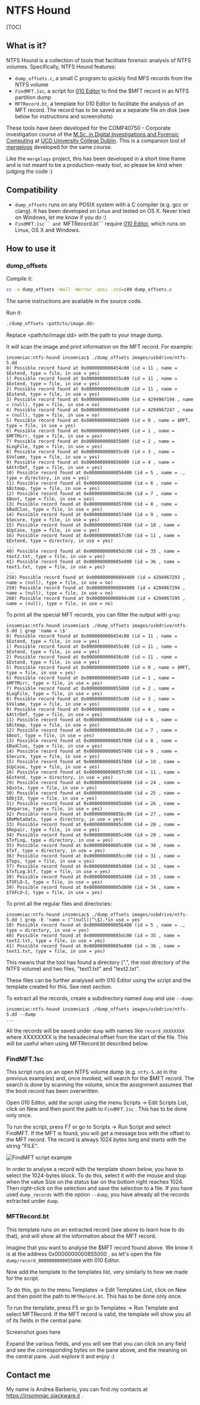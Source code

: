 # NTFS Hound #

[TOC]

## What is it? ##

NTFS Hound is a collection of tools that facilitate forensic analysis of NTFS volumes. Specifically, NTFS Hound features:

* ```dump_offsets.c```, a small C program to quickly find MFS records from the NTFS volume
* ```FindMFT.1sc```, a script for [010 Editor](http://www.sweetscape.com/010editor/) to find the $MFT record in an NTFS partition dump
* ```MFTRecord.bt```, a template for 010 Editor to facilitate the analysis of an MFT record. The record has to be saved as a separate file on disk (see below for instructions and screenshots)

These tools have been developed for the COMP40750 - Corporate investigation course of the [M.Sc. in Digital Investigations and Forensic Computing](https://www.cs.ucd.ie/PostgraduateProgrammes/MSc_DIFC/) at [UCD University College Dublin](https://www.ucd.ie/). This is a companion tool of [mergelogs](https://bitbucket.org/insomniacslk/mergelogs) developed for the same course.

Like the ```mergelogs``` project, this has been developed in a short time frame and is not meant to be a production-ready tool, so please be kind when judging the code :)

## Compatibility ##

* ```dump_offsets``` runs on any POSIX system with a C compiler (e.g. gcc or clang). It has been developed on Linux and tested on OS X. Never tried on Windows, let me know if you do :)
* ```FindMFT.1sc`` and ```MFTRecord.bt``` require [010 Editor](http://www.sweetscape.com/010editor/), which runs on Linux, OS X and Windows.

## How to use it ##

### dump_offsets ###

Compile it:

```bash
cc -o dump_offsets -Wall -Werror -ansi -std=c89 dump_offsets.c
```

The same instructions are available in the source code.

Run it:

```bash
./dump_offsets <path/to/image.dd>
```

Replace <path/to/image.dd> with the path to your image dump.

It will scan the image and print information on the MFT record. For example:

```
insomniac:ntfs-hound insomniac$ ./dump_offsets images/usbdrive/ntfs-5.dd
0) Possible record found at 0x0000000000454c00 (id = 11 , name = $Extend, type = file, in use = yes)
1) Possible record found at 0x0000000000455c00 (id = 11 , name = $Extend, type = file, in use = yes)
2) Possible record found at 0x0000000000456c00 (id = 11 , name = $Extend, type = file, in use = yes)
3) Possible record found at 0x000000000045c800 (id = 4294967194 , name = (null), type = file, in use = no)
4) Possible record found at 0x000000000045e800 (id = 4294967247 , name = (null), type = file, in use = no)
5) Possible record found at 0x0000000000855000 (id = 0 , name = $MFT, type = file, in use = yes)
6) Possible record found at 0x0000000000855400 (id = 1 , name = $MFTMirr, type = file, in use = yes)
7) Possible record found at 0x0000000000855800 (id = 2 , name = $LogFile, type = file, in use = yes)
8) Possible record found at 0x0000000000855c00 (id = 3 , name = $Volume, type = file, in use = yes)
9) Possible record found at 0x0000000000856000 (id = 4 , name = $AttrDef, type = file, in use = yes)
10) Possible record found at 0x0000000000856400 (id = 5 , name = ., type = directory, in use = yes)
11) Possible record found at 0x0000000000856800 (id = 6 , name = $Bitmap, type = file, in use = yes)
12) Possible record found at 0x0000000000856c00 (id = 7 , name = $Boot, type = file, in use = yes)
13) Possible record found at 0x0000000000857000 (id = 8 , name = $BadClus, type = file, in use = yes)
14) Possible record found at 0x0000000000857400 (id = 9 , name = $Secure, type = file, in use = yes)
15) Possible record found at 0x0000000000857800 (id = 10 , name = $UpCase, type = file, in use = yes)
16) Possible record found at 0x0000000000857c00 (id = 11 , name = $Extend, type = directory, in use = yes)
...
40) Possible record found at 0x000000000085dc00 (id = 35 , name = text2.txt, type = file, in use = yes)
41) Possible record found at 0x000000000085e000 (id = 36 , name = text1.txt, type = file, in use = yes)
...
258) Possible record found at 0x0000000000894400 (id = 4294967293 , name = (null), type = file, in use = no)
259) Possible record found at 0x0000000000894800 (id = 4294967294 , name = (null), type = file, in use = no)
260) Possible record found at 0x0000000000894c00 (id = 4294967295 , name = (null), type = file, in use = no)
```

To print all the special MFT records, you can filter the output with ```grep```:

```
insomniac:ntfs-hound insomniac$ ./dump_offsets images/usbdrive/ntfs-5.dd | grep 'name = \$'
0) Possible record found at 0x0000000000454c00 (id = 11 , name = $Extend, type = file, in use = yes)
1) Possible record found at 0x0000000000455c00 (id = 11 , name = $Extend, type = file, in use = yes)
2) Possible record found at 0x0000000000456c00 (id = 11 , name = $Extend, type = file, in use = yes)
5) Possible record found at 0x0000000000855000 (id = 0 , name = $MFT, type = file, in use = yes)
6) Possible record found at 0x0000000000855400 (id = 1 , name = $MFTMirr, type = file, in use = yes)
7) Possible record found at 0x0000000000855800 (id = 2 , name = $LogFile, type = file, in use = yes)
8) Possible record found at 0x0000000000855c00 (id = 3 , name = $Volume, type = file, in use = yes)
9) Possible record found at 0x0000000000856000 (id = 4 , name = $AttrDef, type = file, in use = yes)
11) Possible record found at 0x0000000000856800 (id = 6 , name = $Bitmap, type = file, in use = yes)
12) Possible record found at 0x0000000000856c00 (id = 7 , name = $Boot, type = file, in use = yes)
13) Possible record found at 0x0000000000857000 (id = 8 , name = $BadClus, type = file, in use = yes)
14) Possible record found at 0x0000000000857400 (id = 9 , name = $Secure, type = file, in use = yes)
15) Possible record found at 0x0000000000857800 (id = 10 , name = $UpCase, type = file, in use = yes)
16) Possible record found at 0x0000000000857c00 (id = 11 , name = $Extend, type = directory, in use = yes)
29) Possible record found at 0x000000000085b000 (id = 24 , name = $Quota, type = file, in use = yes)
30) Possible record found at 0x000000000085b400 (id = 25 , name = $ObjId, type = file, in use = yes)
31) Possible record found at 0x000000000085b800 (id = 26 , name = $Reparse, type = file, in use = yes)
32) Possible record found at 0x000000000085bc00 (id = 27 , name = $RmMetadata, type = directory, in use = yes)
33) Possible record found at 0x000000000085c000 (id = 28 , name = $Repair, type = file, in use = yes)
34) Possible record found at 0x000000000085c400 (id = 29 , name = $TxfLog, type = directory, in use = yes)
35) Possible record found at 0x000000000085c800 (id = 30 , name = $Txf, type = directory, in use = yes)
36) Possible record found at 0x000000000085cc00 (id = 31 , name = $Tops, type = file, in use = yes)
37) Possible record found at 0x000000000085d000 (id = 32 , name = $TxfLog.blf, type = file, in use = yes)
38) Possible record found at 0x000000000085d400 (id = 33 , name = $TXFLO~1, type = file, in use = yes)
39) Possible record found at 0x000000000085d800 (id = 34 , name = $TXFLO~2, type = file, in use = yes)
```

To print all the regular files and directories:

```
insomniac:ntfs-hound insomniac$ ./dump_offsets images/usbdrive/ntfs-5.dd | grep -E 'name = [^(null)|^\$].*in use = yes'
10) Possible record found at 0x0000000000856400 (id = 5 , name = ., type = directory, in use = yes)
40) Possible record found at 0x000000000085dc00 (id = 35 , name = text2.txt, type = file, in use = yes)
41) Possible record found at 0x000000000085e000 (id = 36 , name = text1.txt, type = file, in use = yes)
```

This means that the tool has found a directory (".", the root directory of the NTFS volume) and two files, "text1.txt" and "text2.txt".

These files can be further analysed with 010 Editor using the script and the template created for this. See next section.


To extract all the records, create a subdirectory named ```dump``` and use ```--dump```:

```
insomniac:ntfs-hound insomniac$ ./dump_offsets images/usbdrive/ntfs-5.dd --dump
...
```

All the records will be saved under ```dump``` with names like ```record_XXXXXXXX``` where XXXXXXXX is the hexadecimal offset from the start of the file. This will be useful when using MFTRecord.bt described below.


### FindMFT.1sc ###

This script runs on an open NTFS volume dump (e.g. ```ntfs-5.dd``` in the previous examples) and, once invoked, will search for the $MFT record. The search is done by scanning the volume, since the assignment assumes that the boot record has been overwritten.

Open 010 Editor, add the script using the menu Scripts -> Edit Scripts List, click on New and then point the path to ```FindMFT.1sc``` . This has to be done only once.

To run the script, press F7 or go to Scripts -> Run Script and select FindMFT. If the MFT is found, you will get a message box with the offset to the MFT record. The record is always 1024 bytes long and starts with the string "FILE".

 ![FindMFT script example](images/mft_script.png)


In order to analyse a record with the template shown below, you have to select the 1024-bytes block. To do this, select it with the mouse and stop when the value Size on the status bar on the bottom right reaches 1024. Then right-click on the selection and save the selection to a file.
If you have used ```dump_records``` with the option ```--dump```, you have already all the records extracted under ```dump```.

### MFTRecord.bt ###

This template runs on an extracted record (see above to learn how to do that), and will show all the information about the MFT record.

Imagine that you want to analyse the $MFT record found above. We know it is at the address 0x0000000000855000 , so let's open the file ```dump/record_0000000000855000``` with 010 Editor.

Now add the template to the templates list, very similarly to how we made for the script.

To do this, go to the menu Templates -> Edit Templates List, click on New and then point the path to ```MFTRecord.bt```. This has to be done only once.

To run the template, press F5 or go to Templates -> Run Template and select MFTRecord. If the MFT record is valid, the template will show you all of its fields in the central pane.

 Screenshot goes here

Expand the various fields, and you will see that you can click on any field and see the corresponding bytes on the pane above, and the meaning on the central pane. Just explore it and enjoy :)

## Contact me ##

My name is Andrea Barberio, you can find my contacts at https://insomniac.slackware.it .

